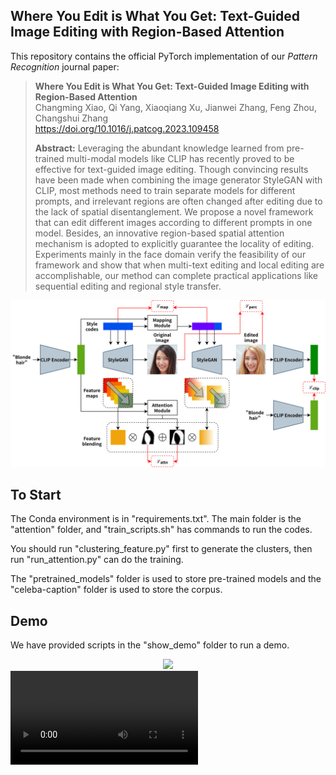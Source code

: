## Where You Edit is What You Get: Text-Guided Image Editing with Region-Based Attention

This repository contains the official PyTorch implementation of our *Pattern Recognition* journal paper:

> **Where You Edit is What You Get: Text-Guided Image Editing with Region-Based Attention**<br>
> Changming Xiao, Qi Yang, Xiaoqiang Xu, Jianwei Zhang, Feng Zhou, Changshui Zhang <br>
> https://doi.org/10.1016/j.patcog.2023.109458 <br>
>
>**Abstract:** Leveraging the abundant knowledge learned from pre-trained multi-modal models like CLIP has recently proved to be effective for text-guided image editing. Though convincing results have been made when combining the image generator StyleGAN with CLIP, most methods need to train separate models for different prompts, and irrelevant regions are often changed after editing due to the lack of spatial disentanglement. We propose a novel framework that can edit different images according to different prompts in one model. Besides, an innovative region-based spatial attention mechanism is adopted to explicitly guarantee the locality of editing. Experiments mainly in the face domain verify the feasibility of our framework and show that when multi-text editing and local editing are accomplishable, our method can complete practical applications like sequential editing and regional style transfer.

<div align=center>
<img src="images/framework.png">
</div>

## To Start

The Conda environment is in "requirements.txt". The main folder is the "attention" folder, and "train_scripts.sh" has commands to run the codes. 

You should run "clustering_feature.py" first to generate the clusters, then run "run_attention.py" can do the training. 

The "pretrained_models" folder is used to store pre-trained models and the "celeba-caption" folder is used to store the corpus.

## Demo

We have provided scripts in the "show_demo" folder to run a demo.

<div align=center>
<img src="images/demo.gif">
  </div>
<video id="video" controls="controls" autoplay="autoplay" loop="loop">
    <source id="webm" src="images/demo.webm" type="video/webm">
</videos>

## Citation

If you find our research interesting, please kindly cite our paper:

```
@article{where2edit,
title = {Where you edit is what you get: Text-guided image editing with region-based attention},
journal = {Pattern Recognition},
volume = {139},
pages = {109458},
year = {2023},
issn = {0031-3203},
author = {Changming Xiao and Qi Yang and Xiaoqiang Xu and Jianwei Zhang and Feng Zhou and Changshui Zhang},
}
```

